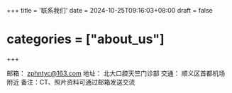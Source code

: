 +++
title = '联系我们'
date = 2024-10-25T09:16:03+08:00
draft = false
# categories = ["about_us"]
+++



邮箱： zphntyc@163.com 
地址： 北大口腔天竺门诊部
交通： 顺义区首都机场附近
备注：CT、照片资料可通过邮箱发送交流

